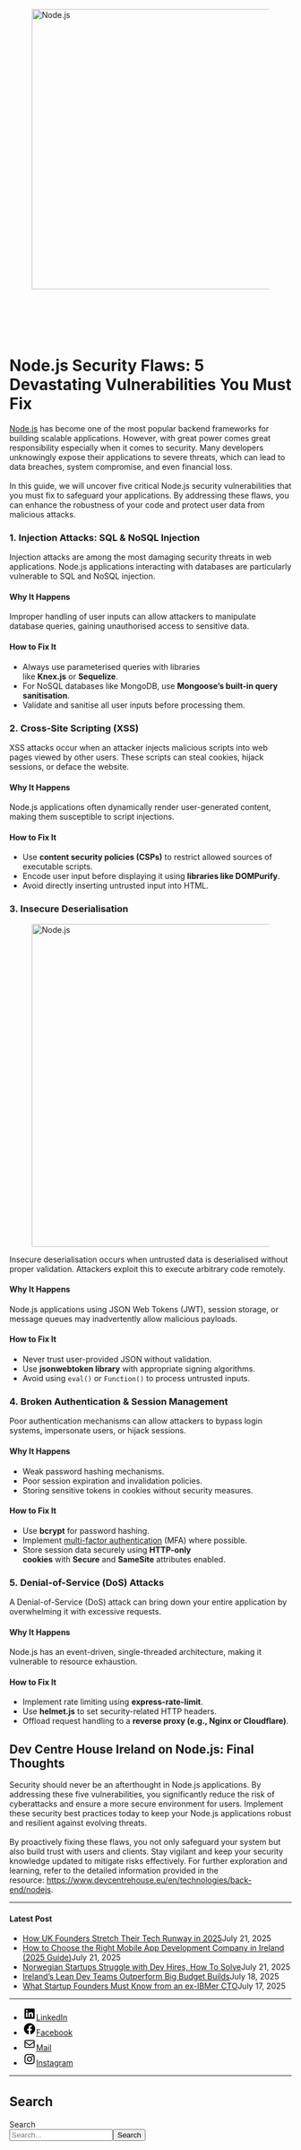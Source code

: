 
<div class="wp-block-columns alignwide is-layout-flex wp-container-core-columns-is-layout-8ba3830c wp-block-columns-is-layout-flex" style="margin-top:0;margin-bottom:0;padding-right:0;padding-left:0">
<div class="wp-block-column is-layout-flow wp-block-column-is-layout-flow" style="flex-basis:70%">
<div class="wp-block-group has-global-padding is-layout-constrained wp-block-group-is-layout-constrained"><figure class="alignwide wp-block-post-featured-image" style="padding-bottom:2vh;"><img alt="Node.js" class="attachment-post-thumbnail size-post-thumbnail wp-post-image" decoding="async" fetchpriority="high" height="500" sizes="(max-width: 1000px) 100vw, 1000px" src="https://www.devcentrehouse.eu/blogs/wp-content/uploads/2025/04/nodejs-identify.jpg" srcset="https://www.devcentrehouse.eu/blogs/wp-content/uploads/2025/04/nodejs-identify.jpg 1000w, https://www.devcentrehouse.eu/blogs/wp-content/uploads/2025/04/nodejs-identify-300x150.jpg 300w, https://www.devcentrehouse.eu/blogs/wp-content/uploads/2025/04/nodejs-identify-768x384.jpg 768w" style="object-fit:cover;" width="1000"/></figure>
<h1 class="alignwide wp-block-post-title has-x-large-font-size">Node.js Security Flaws: 5 Devastating Vulnerabilities You Must Fix</h1>
<div aria-hidden="true" class="wp-block-spacer" style="height:var(--wp--preset--spacing--10)"></div>
</div>
<div class="wp-block-group has-global-padding is-layout-constrained wp-block-group-is-layout-constrained"><div class="entry-content alignwide wp-block-post-content has-global-padding is-layout-constrained wp-container-core-post-content-is-layout-a5dd074b wp-block-post-content-is-layout-constrained">
<p><a href="https://www.devcentrehouse.eu/en/technologies/back-end/nodejs">Node.js</a> has become one of the most popular backend frameworks for building scalable applications. However, with great power comes great responsibility especially when it comes to security. Many developers unknowingly expose their applications to severe threats, which can lead to data breaches, system compromise, and even financial loss.<br/><br/>In this guide, we will uncover five critical Node.js security vulnerabilities that you must fix to safeguard your applications. By addressing these flaws, you can enhance the robustness of your code and protect user data from malicious attacks.</p>
<h3 class="wp-block-heading">1. <strong>Injection Attacks: SQL &amp; NoSQL Injection</strong></h3>
<p>Injection attacks are among the most damaging security threats in web applications. Node.js applications interacting with databases are particularly vulnerable to SQL and NoSQL injection.</p>
<h4 class="wp-block-heading"><strong>Why It Happens</strong></h4>
<p>Improper handling of user inputs can allow attackers to manipulate database queries, gaining unauthorised access to sensitive data.</p>
<h4 class="wp-block-heading"><strong>How to Fix It</strong></h4>
<ul class="wp-block-list">
<li style="padding-top:var(--wp--preset--spacing--xx-small);padding-bottom:var(--wp--preset--spacing--xx-small)">Always use parameterised queries with libraries like <strong>Knex.js</strong> or <strong>Sequelize</strong>.</li>
<li style="padding-top:var(--wp--preset--spacing--xx-small);padding-bottom:var(--wp--preset--spacing--xx-small)">For NoSQL databases like MongoDB, use <strong>Mongoose’s built-in query sanitisation</strong>.</li>
<li style="padding-top:var(--wp--preset--spacing--xx-small);padding-bottom:var(--wp--preset--spacing--xx-small)">Validate and sanitise all user inputs before processing them.</li>
</ul>
<h3 class="wp-block-heading">2. <strong>Cross-Site Scripting (XSS)</strong></h3>
<p>XSS attacks occur when an attacker injects malicious scripts into web pages viewed by other users. These scripts can steal cookies, hijack sessions, or deface the website.</p>
<h4 class="wp-block-heading"><strong>Why It Happens</strong></h4>
<p>Node.js applications often dynamically render user-generated content, making them susceptible to script injections.</p>
<h4 class="wp-block-heading"><strong>How to Fix It</strong></h4>
<ul class="wp-block-list">
<li style="padding-top:var(--wp--preset--spacing--xx-small);padding-bottom:var(--wp--preset--spacing--xx-small)">Use <strong>content security policies (CSPs)</strong> to restrict allowed sources of executable scripts.</li>
<li style="padding-top:var(--wp--preset--spacing--xx-small);padding-bottom:var(--wp--preset--spacing--xx-small)">Encode user input before displaying it using <strong>libraries like DOMPurify</strong>.</li>
<li style="padding-top:var(--wp--preset--spacing--xx-small);padding-bottom:var(--wp--preset--spacing--xx-small)">Avoid directly inserting untrusted input into HTML.</li>
</ul>
<h3 class="wp-block-heading">3. <strong>Insecure Deserialisation</strong></h3>
<figure class="wp-block-image size-large"><img alt="Node.js" class="wp-image-1512" decoding="async" height="576" sizes="(max-width: 1024px) 100vw, 1024px" src="https://www.devcentrehouse.eu/blogs/wp-content/uploads/2025/04/deser-1-1024x576.jpg" srcset="https://www.devcentrehouse.eu/blogs/wp-content/uploads/2025/04/deser-1-1024x576.jpg 1024w, https://www.devcentrehouse.eu/blogs/wp-content/uploads/2025/04/deser-1-300x169.jpg 300w, https://www.devcentrehouse.eu/blogs/wp-content/uploads/2025/04/deser-1-768x432.jpg 768w, https://www.devcentrehouse.eu/blogs/wp-content/uploads/2025/04/deser-1-1536x864.jpg 1536w, https://www.devcentrehouse.eu/blogs/wp-content/uploads/2025/04/deser-1.jpg 1920w" width="1024"/></figure>
<p>Insecure deserialisation occurs when untrusted data is deserialised without proper validation. Attackers exploit this to execute arbitrary code remotely.</p>
<h4 class="wp-block-heading"><strong>Why It Happens</strong></h4>
<p>Node.js applications using JSON Web Tokens (JWT), session storage, or message queues may inadvertently allow malicious payloads.</p>
<h4 class="wp-block-heading"><strong>How to Fix It</strong></h4>
<ul class="wp-block-list">
<li style="padding-top:var(--wp--preset--spacing--xx-small);padding-bottom:var(--wp--preset--spacing--xx-small)">Never trust user-provided JSON without validation.</li>
<li style="padding-top:var(--wp--preset--spacing--xx-small);padding-bottom:var(--wp--preset--spacing--xx-small)">Use <strong>jsonwebtoken library</strong> with appropriate signing algorithms.</li>
<li style="padding-top:var(--wp--preset--spacing--xx-small);padding-bottom:var(--wp--preset--spacing--xx-small)">Avoid using <code>eval()</code> or <code>Function()</code> to process untrusted inputs.</li>
</ul>
<h3 class="wp-block-heading">4. <strong>Broken Authentication &amp; Session Management</strong></h3>
<p>Poor authentication mechanisms can allow attackers to bypass login systems, impersonate users, or hijack sessions.</p>
<h4 class="wp-block-heading"><strong>Why It Happens</strong></h4>
<ul class="wp-block-list">
<li style="padding-top:var(--wp--preset--spacing--xx-small);padding-bottom:var(--wp--preset--spacing--xx-small)">Weak password hashing mechanisms.</li>
<li style="padding-top:var(--wp--preset--spacing--xx-small);padding-bottom:var(--wp--preset--spacing--xx-small)">Poor session expiration and invalidation policies.</li>
<li style="padding-top:var(--wp--preset--spacing--xx-small);padding-bottom:var(--wp--preset--spacing--xx-small)">Storing sensitive tokens in cookies without security measures.</li>
</ul>
<h4 class="wp-block-heading"><strong>How to Fix It</strong></h4>
<ul class="wp-block-list">
<li style="padding-top:var(--wp--preset--spacing--xx-small);padding-bottom:var(--wp--preset--spacing--xx-small)">Use <strong>bcrypt</strong> for password hashing.</li>
<li style="padding-top:var(--wp--preset--spacing--xx-small);padding-bottom:var(--wp--preset--spacing--xx-small)">Implement <a href="https://en.wikipedia.org/wiki/Multi-factor_authentication" rel="noreferrer noopener nofollow" target="_blank">multi-factor authentication</a> (MFA) where possible.</li>
<li style="padding-top:var(--wp--preset--spacing--xx-small);padding-bottom:var(--wp--preset--spacing--xx-small)">Store session data securely using <strong>HTTP-only cookies</strong> with <strong>Secure</strong> and <strong>SameSite</strong> attributes enabled.</li>
</ul>
<h3 class="wp-block-heading">5. <strong>Denial-of-Service (DoS) Attacks</strong></h3>
<p>A Denial-of-Service (DoS) attack can bring down your entire application by overwhelming it with excessive requests.</p>
<h4 class="wp-block-heading"><strong>Why It Happens</strong></h4>
<p>Node.js has an event-driven, single-threaded architecture, making it vulnerable to resource exhaustion.</p>
<h4 class="wp-block-heading"><strong>How to Fix It</strong></h4>
<ul class="wp-block-list">
<li style="padding-top:var(--wp--preset--spacing--xx-small);padding-bottom:var(--wp--preset--spacing--xx-small)">Implement rate limiting using <strong>express-rate-limit</strong>.</li>
<li style="padding-top:var(--wp--preset--spacing--xx-small);padding-bottom:var(--wp--preset--spacing--xx-small)">Use <strong>helmet.js</strong> to set security-related HTTP headers.</li>
<li style="padding-top:var(--wp--preset--spacing--xx-small);padding-bottom:var(--wp--preset--spacing--xx-small)">Offload request handling to a <strong>reverse proxy (e.g., Nginx or Cloudflare)</strong>.</li>
</ul>
<h2 class="wp-block-heading">Dev Centre House Ireland on Node.js: Final Thoughts</h2>
<p>Security should never be an afterthought in Node.js applications. By addressing these five vulnerabilities, you significantly reduce the risk of cyberattacks and ensure a more secure environment for users. Implement these security best practices today to keep your Node.js applications robust and resilient against evolving threats.<br/><br/>By proactively fixing these flaws, you not only safeguard your system but also build trust with users and clients. Stay vigilant and keep your security knowledge updated to mitigate risks effectively. For further exploration and learning, refer to the detailed information provided in the resource: <a href="https://www.devcentrehouse.eu/en/technologies/back-end/nodejs">https://www.devcentrehouse.eu/en/technologies/back-end/nodejs</a>.</p>
<!--— Calendly inline widget begin ---->


<!--— Calendly inline widget end ---->
</div></div>
</div>
<div class="wp-block-column is-layout-flow wp-block-column-is-layout-flow" style="flex-basis:30%"><aside class="wp-block-template-part">
<div class="wp-block-group is-layout-flow wp-container-core-group-is-layout-0ba1ad86 wp-block-group-is-layout-flow" style="padding-right:0;padding-left:0">
<hr class="wp-block-separator has-text-color has-contrast-color has-alpha-channel-opacity has-contrast-background-color has-background is-style-wide"/>
<h4 class="wp-block-heading has-large-font-size"><strong>Latest Post</strong></h4>
<ul class="wp-block-latest-posts__list has-dates wp-block-latest-posts" style="margin-top:0;margin-bottom:0;margin-left:0;margin-right:0;"><li><a class="wp-block-latest-posts__post-title" href="https://www.devcentrehouse.eu/blogs/uk-founders-tech-runway-strategies-2025/">How UK Founders Stretch Their Tech Runway in 2025</a><time class="wp-block-latest-posts__post-date" datetime="2025-07-21T12:16:21+00:00">July 21, 2025</time></li>
<li><a class="wp-block-latest-posts__post-title" href="https://www.devcentrehouse.eu/blogs/how-to-choose-the-right-mobile-app-development-company-in-ireland-2025-guide/">How to Choose the Right Mobile App Development Company in Ireland (2025 Guide)</a><time class="wp-block-latest-posts__post-date" datetime="2025-07-21T12:04:38+00:00">July 21, 2025</time></li>
<li><a class="wp-block-latest-posts__post-title" href="https://www.devcentrehouse.eu/blogs/norwegian-startups-developer-hiring-challenges/">Norwegian Startups Struggle with Dev Hires, How To Solve</a><time class="wp-block-latest-posts__post-date" datetime="2025-07-21T12:02:22+00:00">July 21, 2025</time></li>
<li><a class="wp-block-latest-posts__post-title" href="https://www.devcentrehouse.eu/blogs/irelands-lean-dev-teams-outperform-big-budget-builds/">Ireland’s Lean Dev Teams Outperform Big Budget Builds</a><time class="wp-block-latest-posts__post-date" datetime="2025-07-18T13:10:01+00:00">July 18, 2025</time></li>
<li><a class="wp-block-latest-posts__post-title" href="https://www.devcentrehouse.eu/blogs/what-startup-founders-must-know-from-an-ex-ibmer-cto/">What Startup Founders Must Know from an ex-IBMer CTO</a><time class="wp-block-latest-posts__post-date" datetime="2025-07-17T14:38:33+00:00">July 17, 2025</time></li>
</ul>
<hr class="wp-block-separator has-text-color has-contrast-color has-alpha-channel-opacity has-contrast-background-color has-background is-style-wide"/>
<ul class="wp-block-social-links is-layout-flex wp-block-social-links-is-layout-flex"><li class="wp-social-link wp-social-link-linkedin wp-block-social-link"><a class="wp-block-social-link-anchor" href="https://www.linkedin.com/company/devcentrehouse/"><svg aria-hidden="true" focusable="false" height="24" version="1.1" viewbox="0 0 24 24" width="24" xmlns="http://www.w3.org/2000/svg"><path d="M19.7,3H4.3C3.582,3,3,3.582,3,4.3v15.4C3,20.418,3.582,21,4.3,21h15.4c0.718,0,1.3-0.582,1.3-1.3V4.3 C21,3.582,20.418,3,19.7,3z M8.339,18.338H5.667v-8.59h2.672V18.338z M7.004,8.574c-0.857,0-1.549-0.694-1.549-1.548 c0-0.855,0.691-1.548,1.549-1.548c0.854,0,1.547,0.694,1.547,1.548C8.551,7.881,7.858,8.574,7.004,8.574z M18.339,18.338h-2.669 v-4.177c0-0.996-0.017-2.278-1.387-2.278c-1.389,0-1.601,1.086-1.601,2.206v4.249h-2.667v-8.59h2.559v1.174h0.037 c0.356-0.675,1.227-1.387,2.526-1.387c2.703,0,3.203,1.779,3.203,4.092V18.338z"></path></svg><span class="wp-block-social-link-label screen-reader-text">LinkedIn</span></a></li>
<li class="wp-social-link wp-social-link-facebook wp-block-social-link"><a class="wp-block-social-link-anchor" href="https://www.facebook.com/devcentrehouse"><svg aria-hidden="true" focusable="false" height="24" version="1.1" viewbox="0 0 24 24" width="24" xmlns="http://www.w3.org/2000/svg"><path d="M12 2C6.5 2 2 6.5 2 12c0 5 3.7 9.1 8.4 9.9v-7H7.9V12h2.5V9.8c0-2.5 1.5-3.9 3.8-3.9 1.1 0 2.2.2 2.2.2v2.5h-1.3c-1.2 0-1.6.8-1.6 1.6V12h2.8l-.4 2.9h-2.3v7C18.3 21.1 22 17 22 12c0-5.5-4.5-10-10-10z"></path></svg><span class="wp-block-social-link-label screen-reader-text">Facebook</span></a></li>
<li class="wp-social-link wp-social-link-mail wp-block-social-link"><a class="wp-block-social-link-anchor" href="/cdn-cgi/l/email-protection#94b2b7a5a4a0aff1b2b7a5a4acaff8fbb2b7a4a2a0afb2b7a5a4a4afb2b7a5a4a5afb2b7a5a5acaff7b2b7a5a4a5affae0e6f1fcfbb2b7a5a5a3afb2b7a5a5a1afb2b7a5a4a5afbab2b7a5a4a5afe1"><svg aria-hidden="true" focusable="false" height="24" version="1.1" viewbox="0 0 24 24" width="24" xmlns="http://www.w3.org/2000/svg"><path d="M19,5H5c-1.1,0-2,.9-2,2v10c0,1.1.9,2,2,2h14c1.1,0,2-.9,2-2V7c0-1.1-.9-2-2-2zm.5,12c0,.3-.2.5-.5.5H5c-.3,0-.5-.2-.5-.5V9.8l7.5,5.6,7.5-5.6V17zm0-9.1L12,13.6,4.5,7.9V7c0-.3.2-.5.5-.5h14c.3,0,.5.2.5.5v.9z"></path></svg><span class="wp-block-social-link-label screen-reader-text">Mail</span></a></li>
<li class="wp-social-link wp-social-link-instagram wp-block-social-link"><a class="wp-block-social-link-anchor" href="https://www.instagram.com/devcentrehouse/"><svg aria-hidden="true" focusable="false" height="24" version="1.1" viewbox="0 0 24 24" width="24" xmlns="http://www.w3.org/2000/svg"><path d="M12,4.622c2.403,0,2.688,0.009,3.637,0.052c0.877,0.04,1.354,0.187,1.671,0.31c0.42,0.163,0.72,0.358,1.035,0.673 c0.315,0.315,0.51,0.615,0.673,1.035c0.123,0.317,0.27,0.794,0.31,1.671c0.043,0.949,0.052,1.234,0.052,3.637 s-0.009,2.688-0.052,3.637c-0.04,0.877-0.187,1.354-0.31,1.671c-0.163,0.42-0.358,0.72-0.673,1.035 c-0.315,0.315-0.615,0.51-1.035,0.673c-0.317,0.123-0.794,0.27-1.671,0.31c-0.949,0.043-1.233,0.052-3.637,0.052 s-2.688-0.009-3.637-0.052c-0.877-0.04-1.354-0.187-1.671-0.31c-0.42-0.163-0.72-0.358-1.035-0.673 c-0.315-0.315-0.51-0.615-0.673-1.035c-0.123-0.317-0.27-0.794-0.31-1.671C4.631,14.688,4.622,14.403,4.622,12 s0.009-2.688,0.052-3.637c0.04-0.877,0.187-1.354,0.31-1.671c0.163-0.42,0.358-0.72,0.673-1.035 c0.315-0.315,0.615-0.51,1.035-0.673c0.317-0.123,0.794-0.27,1.671-0.31C9.312,4.631,9.597,4.622,12,4.622 M12,3 C9.556,3,9.249,3.01,8.289,3.054C7.331,3.098,6.677,3.25,6.105,3.472C5.513,3.702,5.011,4.01,4.511,4.511 c-0.5,0.5-0.808,1.002-1.038,1.594C3.25,6.677,3.098,7.331,3.054,8.289C3.01,9.249,3,9.556,3,12c0,2.444,0.01,2.751,0.054,3.711 c0.044,0.958,0.196,1.612,0.418,2.185c0.23,0.592,0.538,1.094,1.038,1.594c0.5,0.5,1.002,0.808,1.594,1.038 c0.572,0.222,1.227,0.375,2.185,0.418C9.249,20.99,9.556,21,12,21s2.751-0.01,3.711-0.054c0.958-0.044,1.612-0.196,2.185-0.418 c0.592-0.23,1.094-0.538,1.594-1.038c0.5-0.5,0.808-1.002,1.038-1.594c0.222-0.572,0.375-1.227,0.418-2.185 C20.99,14.751,21,14.444,21,12s-0.01-2.751-0.054-3.711c-0.044-0.958-0.196-1.612-0.418-2.185c-0.23-0.592-0.538-1.094-1.038-1.594 c-0.5-0.5-1.002-0.808-1.594-1.038c-0.572-0.222-1.227-0.375-2.185-0.418C14.751,3.01,14.444,3,12,3L12,3z M12,7.378 c-2.552,0-4.622,2.069-4.622,4.622S9.448,16.622,12,16.622s4.622-2.069,4.622-4.622S14.552,7.378,12,7.378z M12,15 c-1.657,0-3-1.343-3-3s1.343-3,3-3s3,1.343,3,3S13.657,15,12,15z M16.804,6.116c-0.596,0-1.08,0.484-1.08,1.08 s0.484,1.08,1.08,1.08c0.596,0,1.08-0.484,1.08-1.08S17.401,6.116,16.804,6.116z"></path></svg><span class="wp-block-social-link-label screen-reader-text">Instagram</span></a></li></ul>
<hr class="wp-block-separator has-text-color has-contrast-color has-alpha-channel-opacity has-contrast-background-color has-background is-style-wide"/>
<div class="wp-block-group is-vertical is-content-justification-stretch is-layout-flex wp-container-core-group-is-layout-38a18bb4 wp-block-group-is-layout-flex">
<h2 class="wp-block-heading" style="font-size:clamp(1.039rem, 1.039rem + ((1vw - 0.2rem) * 0.935), 1.6rem);">Search</h2>
<form action="https://www.devcentrehouse.eu/blogs/" class="wp-block-search__button-outside wp-block-search__text-button wp-block-search" method="get" role="search"><label class="wp-block-search__label screen-reader-text" for="wp-block-search__input-2">Search</label><div class="wp-block-search__inside-wrapper" style="width: 100%"><input class="wp-block-search__input" id="wp-block-search__input-2" name="s" placeholder="Search..." required="" type="search" value=""/><button aria-label="Search" class="wp-block-search__button wp-element-button" type="submit">Search</button></div></form></div>
<div aria-hidden="true" class="wp-block-spacer" style="height:var(--wp--preset--spacing--10)"></div>
</div>
</aside></div>
</div>
